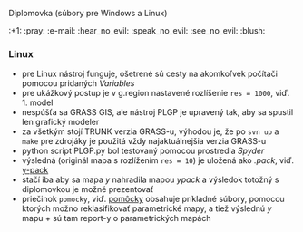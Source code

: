 Diplomovka (súbory pre Windows a Linux)

<p> :+1: :pray: :e-mail: :hear_no_evil: :speak_no_evil: :see_no_evil: :blush:  

### Linux

- pre Linux nástroj funguje, ošetrené sú cesty na akomkoľvek počítači pomocou pridaných *Variables*
- pre ukážkový postup je v g.region nastavené rozlíšenie `res = 1000`, viď. 1. model
- nespúšťa sa GRASS GIS, ale nástroj PLGP je upravený tak, aby sa spustil len grafický modeler
- za všetkým stojí TRUNK verzia GRASS-u, výhodou je, že po `svn up` a `make` pre zdrojáky je použitá vždy najaktuálnejšia verzia GRASS-u
- python script PLGP.py bol testovaný pomocou prostredia *Spyder*
- výsledná (originál mapa s rozlížením `res = 10`) je uložená ako *.pack*, viď. [y-pack](https://github.com/lfurtkevicova/diplomovka/blob/master/y.pack)
- stačí iba aby sa mapa *y* nahradila mapou *ypack* a výsledok totožný s diplomovkou je možné prezentovať
- priečinok `pomocky`, viď. [pomôcky](https://github.com/lfurtkevicova/diplomovka/blob/master/y.pack) obsahuje príkladné súbory, pomocou ktorých možno reklasifikovať parametrické mapy, a tiež výslednú *y* mapu + sú tam report-y o parametrických mapách 
